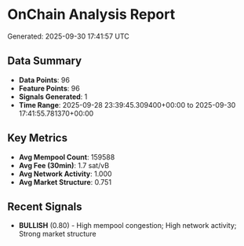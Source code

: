 # OnChain Analysis Report
Generated: 2025-09-30 17:41:57 UTC

## Data Summary
- **Data Points**: 96
- **Feature Points**: 96
- **Signals Generated**: 1
- **Time Range**: 2025-09-28 23:39:45.309400+00:00 to 2025-09-30 17:41:55.781370+00:00

## Key Metrics
- **Avg Mempool Count**: 159588
- **Avg Fee (30min)**: 1.7 sat/vB
- **Avg Network Activity**: 1.000
- **Avg Market Structure**: 0.751

## Recent Signals
- **BULLISH** (0.80) - High mempool congestion; High network activity; Strong market structure
